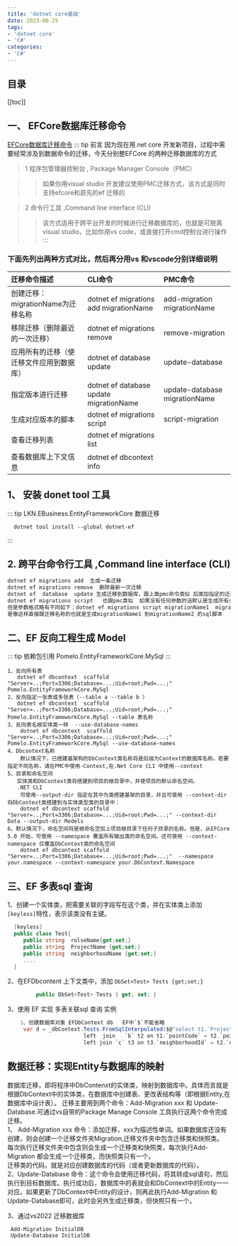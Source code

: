 ```yaml
---
title: 'dotnet core基础'
date: 2023-06-25
tags:
- 'dotnet core'
- 'C#'
categories:
- 'C#'
---
```



## 目录
[[toc]]
## 一、 EFCore数据库迁移命令

[EFCore数据库迁移命令](https://blog.csdn.net/az44yao/article/details/111399857)
::: tip 前言
 因为现在用.net core 开发新项目，过程中需要经常涉及到数据命令的迁移，今天分别整EFCore 的两种迁移数据库的方式 

>1 程序包管理器控制台 , Package Manager Console（PMC）

>>如果你用visual studio 开发建议使用PMC迁移方式，该方式是同时支持efcore和原先的ef 迁移的

>2 命令行工具 ,Command line interface (CLI)

>>该方式适用于跨平台开发的时候进行迁移数据库的，也就是可脱离visual studio，比如你用vs code，或直接打开cmd控制台进行操作
:::
### 下面先列出两种方式对比，然后再分用vs 和vscode分别详细说明
|迁移命令描述|CLI命令|PMC命令|
| :---    |:---  |:---  |
|创建迁移：migrationName为迁移名称     | dotnet ef migrations add migrationName  |add-migration migrationName|
|移除迁移（删除最近的一次迁移）         | dotnet ef migrations remove             |remove-migration           |
|应用所有的迁移（使迁移文件应用到数据库）| dotnet ef database update               |update-database            |
|指定版本进行迁移                      | dotnet ef database update migrationName |update-database migrationName |
|生成对应版本的脚本                    | dotnet ef migrations script             |script-migration            |
|查看迁移列表                          | dotnet ef migrations list               |                            |
|查看数据库上下文信息                   | dotnet ef dbcontext info                |                            |

## 1、 安装 donet tool 工具
::: tip LKN.EBusiness.EntityFrameworkCore 数据迁移
```
  dotnet tool install --global dotnet-ef
```
:::

## 2. 跨平台命令行工具 ,Command line interface (CLI)
``` bash
dotnet ef migrations add  生成一条迁移
dotnet ef migrations remove  删除最新一次迁移
dotnet ef  database  update 生成迁移到数据库，跟上面pmc命令类似 后面加指定的迁移作为参数可以进行版本的回滚
dotnet ef migrations script   也跟pmc类似  如果没有任何参数的话默认是生成所有sql脚本，
但是参数格式略有不同如下：dotnet ef migrations script migrationName1  migrationName2 ;
是像这样直接跟迁移名称的也就是生成migrationName1 到migrationName2 的sql脚本
```
 
 ## 二、EF 反向工程生成 Model
::: tip  依赖包引用
    Pomelo.EntityFrameworkCore.MySql
:::
``` 
1、反向所有表
   dotnet ef dbcontext  scaffold "Server=..;Port=3306;Database=...;Uid=root;Pwd=...;"  Pomelo.EntityFrameworkCore.MySql
2、反向指定一张表或多张表（--table a --table b ）
   dotnet ef dbcontext  scaffold "Server=..;Port=3306;Database=...;Uid=root;Pwd=...;"  Pomelo.EntityFrameworkCore.MySql --table 表名称
3、反向表名根实体类一样  --use-database-names
    dotnet ef dbcontext  scaffold "Server=..;Port=3306;Database=...;Uid=root;Pwd=...;"  Pomelo.EntityFrameworkCore.MySql --use-database-names
4、Dbcontext名称
    默认情况下，已搭建基架构的DbContext类名称将是后缀为Context的数据库名称。若要指定不同名称，请在PMC中使用-Context,在.Net Core CLI 中使用--context
5、目录和命名空间
   实体类和DbContext类将搭建到项目的根目录中，并使项目的默认命名空间。
   .NET CLI
    可使用--output-dir 指定在其中为类搭建基架的目录，并且可使用 --context-dir 将DbContext类搭建到与实体类型类的目录中：
    dotnet ef dbcontext scaffold "Server=..;Port=3306;Database=...;Uid=root;Pwd=...;" --context-dir Data --output-dir Models
6、默认情况下，命名空间将是根命名空加上项目根目录下任何子目录的名称。但是，从EFCore 5.0 开始，可使用 --namespace 覆盖所有输出类的命名空间。还可使用 --context-namespace 仅覆盖DbContext类的命名空间
    dotnet ef dbcontext scaffold "Server=..;Port=3306;Database=...;Uid=root;Pwd=...;"  --namespace your.namespace --context-namespace your.DbContext.Namespace    
```
 ## 三、EF 多表sql 查询
1、创建一个实体类，把需要关联的字段写在这个类，并在实体类上添加`[keyless]`特性，表示该类没有主键。
``` C# 
  [keyless]
  public class Test{
     public string  rolseName{get;set;}
     public string  ProjectName {get;set;}
     public string  neighborhoodName {get;set;}
     ....
  }
```
2、在EFDbcontent 上下文类中，添加 `DbSet<Test> Tests {get;set;}` 
``` C#
         public DbSet<Test> Tests { get; set; }
```
3、使用 EF 实现 多表关联sql 查询 实例

``` C# 
    1、创建数据库对象 EFDbContext db   EF中`$`不能省略
     var d = _dbContext.Tests.FromSqlInterpolated($@"select t1.`ProjectName`,t2.`rolseName`, t3.`neighborhoodName` from  `a` t1 
                        left  join   `b` t2 on t1.`pointCode` = t2.`pointCode`
                        left join `c` t3 on t3.`neighborhoodId` = t2.`neighborhoodId`");
```

## 数据迁移：实现Entity与数据库的映射
数据库迁移，即将程序中DbContenxt的实体类，映射到数据库中。具体而言就是根据DbContext中的实体类，在数据库中创建表、更改表结构等（即根据Entity,在数据库中设计表）。
迁移主要用到两个命令：Add-Migration xxx 和 Update-Database.可通过vs自带的Package Manage Console 工具执行这两个命令完成迁移。  
1、 Add-Migration xxx 命令：添加迁移，xxx为描述性单词。如果数据库还没有创建，则会创建一个迁移文件夹Migration,迁移文件夹中包含迁移类和快照类。   
每次执行迁移文件夹中包含则会生成一个迁移类和快照类，每次执行Add-Migration 都会生成一个迁移类，而快照类只有一个。  
迁移类的代码，就是对应创建数据库的代码（或者更新数据库的代码）。   
2、Update-Database 命令：这个命令会使用迁移代码，将其转成sql语句，然后执行到目标数据库。执行成功后，数据库中的表就会和DbContext中的Entity一一对应。如果更新了DbContext中Entity的设计，则再此执行Add-Migration 和 Update-Database即可，此时会另外生成迁移类，但快照只有一个。

3、通过vs2022 迁移数据库
``` bashe 
 Add-Migration InitialDB
 Update-Database InitialDB
```
